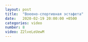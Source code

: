 ```yaml
---
layout: post
title:  "Воеено-спортивная эстафета"
date:   2020-02-19 20:00:00 +0500
categories: video
number: 8
video: Z2lveLeUewM
---
```

